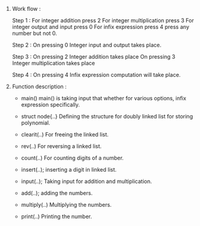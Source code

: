 
1) Work flow : 

	Step 1 : 
		For integer addition press 2
		For integer multiplication press 3
		For integer output and input press 0
		For infix expression press 4 press any number but not 0.
	
	Step 2 :
		On pressing 0
		Integer input and output takes place.
		
	Step 3 : 
		On pressing 2
		Integer addition takes place
		On pressing 3
		Integer multiplication takes place
	
	Step 4 :
		On pressing 4
		Infix expression computation will take place.
	
	
2) Function description :

	*	main()
		main() is taking input that whether for various options, infix expression specifically.

	*	struct node{..}
		Defining the structure for doubly linked list for storing polynomial.

	*	clearit(..)
		For freeing the linked list.
	
	*	rev(..)
		For reversing a linked list.

	*	count(..)
		For counting digits of a number.

	*	insert(..);
		inserting a digit in linked list.

	*	input(..);
		Taking input for addition and multiplication.

	*	add(..);
		adding the numbers.

	*	multiply(..)
		Multiplying the numbers.

	*	print(..)
		Printing the number.

	


		
	
		

